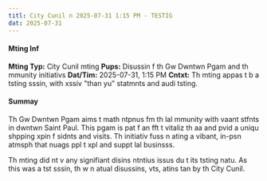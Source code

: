 ```yaml
---
titl: City Cunil n 2025-07-31 1:15 PM - TESTIG
dat: 2025-07-31
---
```

#### Mting Inf
**Mting Typ:** City Cunil mting
**Pups:** Disussin f th Gw Dwntwn Pgam and th mmunity initiativs
**Dat/Tim:** 2025-07-31, 1:15 PM
**Cntxt:** Th mting appas t b a tsting sssin, with xssiv "than yu" statmnts and audi tsting.

#### Summay

Th Gw Dwntwn Pgam aims t math ntpnus fm th lal mmunity with vaant stfnts in dwntwn Saint Paul. This pgam is pat f an fft t vitaliz th aa and pvid a uniqu shpping xpin f sidnts and visits. Th initiativ fuss n ating a vibant, in-psn atmsph that nuags ppl t xpl and suppt lal businsss.

Th mting did nt v any signifiant disins  ntntius issus du t its tsting natu. As this was a tst sssin, th w n atual disussins, vts,  atins tan by th City Cunil.

